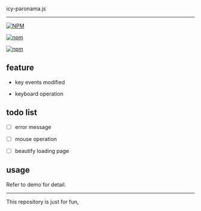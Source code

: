 icy-paronama.js

----

[![NPM](https://nodei.co/npm/icy-panorama.png?downloads=true&downloadRank=true&stars=true)](https://nodei.co/npm/icy-panorama/)


[![npm](https://img.shields.io/npm/dw/icy-panorama.svg?style=flat-square)](https://www.npmjs.com/package/icy-panorama)

[![npm](https://img.shields.io/npm/dt/icy-panorama.svg?style=flat-square)](https://www.npmjs.com/package/icy-panorama)

## feature

* key events modified

* keyboard operation


## todo list

- [ ] error message

- [ ] mouse operation

- [ ] beautify loading page


## usage

Refer to demo for detail.

----

This repository is just for fun, 
